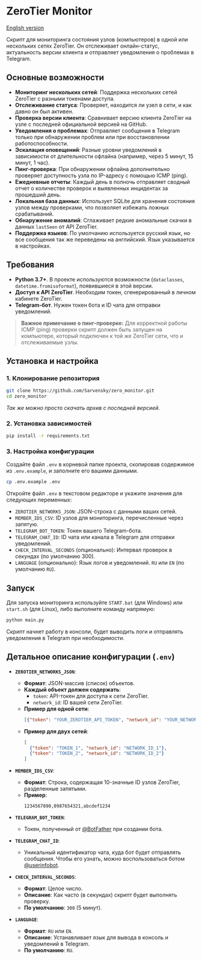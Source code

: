 # ZeroTier Monitor

[English version](README.en.md)

Скрипт для мониторинга состояния узлов (компьютеров) в одной или нескольких сетях ZeroTier. Он отслеживает онлайн-статус, актуальность версии клиента и отправляет уведомления о проблемах в Telegram.

## Основные возможности

- **Мониторинг нескольких сетей**: Поддержка нескольких сетей ZeroTier с разными токенами доступа.
- **Отслеживание статуса**: Проверяет, находится ли узел в сети, и как давно он был активен.
- **Проверка версии клиента**: Сравнивает версию клиента ZeroTier на узле с последней официальной версией на GitHub.
- **Уведомления о проблемах**: Отправляет сообщения в Telegram только при обнаружении проблем или при восстановлении работоспособности.
- **Эскалация оповещений**: Разные уровни уведомлений в зависимости от длительности офлайна (например, через 5 минут, 15 минут, 1 час).
- **Пинг-проверка**: При обнаружении офлайна дополнительно проверяет доступность узла по IP-адресу с помощью ICMP (ping).
- **Ежедневные отчеты**: Каждый день в полночь отправляет сводный отчет о количестве проверок и выявленных инцидентах за прошедший день.
- **Локальная база данных**: Использует SQLite для хранения состояния узлов между проверками, что позволяет избежать ложных срабатываний.
- **Обнаружение аномалий**: Сглаживает редкие аномальные скачки в данных `lastSeen` от API ZeroTier.
- **Поддержка языков**: По умолчанию используется русский язык, но все сообщения так же переведены на английский. Язык указывается в настройках.

## Требования

- **Python 3.7+**. В проекте используются возможности (`dataclasses`, `datetime.fromisoformat`), появившиеся в этой версии.
- **Доступ к API ZeroTier**. Необходим токен, сгенерированный в личном кабинете ZeroTier.
- **Telegram-бот**. Нужен токен бота и ID чата для отправки уведомлений.

> **Важное примечание о пинг-проверке:**
> Для корректной работы ICMP (ping) проверки скрипт должен быть запущен на компьютере, который подключен к той же ZeroTier сети, что и отслеживаемые узлы.

## Установка и настройка

### 1. Клонирование репозитория

```bash
git clone https://github.com/Sarvensky/zero_monitor.git
cd zero_monitor
```
_Так же можно просто скачать архив с последней версией._

### 2. Установка зависимостей
 
```bash
pip install -r requirements.txt
```

### 3. Настройка конфигурации

Создайте файл `.env` в корневой папке проекта, скопировав содержимое из `.env.example`, и заполните его вашими данными.

```bash
cp .env.example .env
```

Откройте файл `.env` в текстовом редакторе и укажите значения для следующих переменных:

- `ZEROTIER_NETWORKS_JSON`: JSON-строка с данными ваших сетей.
- `MEMBER_IDS_CSV`: ID узлов для мониторинга, перечисленные через запятую.
- `TELEGRAM_BOT_TOKEN`: Токен вашего Telegram-бота.
- `TELEGRAM_CHAT_ID`: ID чата или канала в Telegram для отправки уведомлений.
- `CHECK_INTERVAL_SECONDS` (опционально): Интервал проверок в секундах (по умолчанию 300).
- `LANGUAGE` (опционально): Язык логов и уведомлений. `RU` или `EN` (по умолчанию `RU`).

## Запуск

Для запуска мониторинга используйте `START.bat` (для Windows) или `start.sh` (для Linux), либо выполните команду напрямую:

```bash
python main.py
```

Скрипт начнет работу в консоли, будет выводить логи и отправлять уведомления в Telegram при необходимости.

## Детальное описание конфигурации (`.env`)

- **`ZEROTIER_NETWORKS_JSON`**:
  - **Формат**: JSON-массив (список) объектов.
  - **Каждый объект должен содержать**:
    - `token`: API-токен для доступа к сети ZeroTier.
    - `network_id`: ID вашей сети ZeroTier.
  - **Пример для одной сети**:
    ```json
    [{"token": "YOUR_ZEROTIER_API_TOKEN", "network_id": "YOUR_NETWORK_ID"}]
    ```
  - **Пример для двух сетей**:
    ```json
    [
      {"token": "TOKEN_1", "network_id": "NETWORK_ID_1"},
      {"token": "TOKEN_2", "network_id": "NETWORK_ID_2"}
    ]
    ```

- **`MEMBER_IDS_CSV`**:
  - **Формат**: Строка, содержащая 10-значные ID узлов ZeroTier, разделенные запятыми.
  - **Пример**:
    ```
    1234567890,0987654321,abcdef1234
    ```

- **`TELEGRAM_BOT_TOKEN`**:
  - Токен, полученный от [@BotFather](https://t.me/BotFather) при создании бота.

- **`TELEGRAM_CHAT_ID`**:
  - Уникальный идентификатор чата, куда бот будет отправлять сообщения. Чтобы его узнать, можно воспользоваться ботом [@userinfobot](https://t.me/userinfobot).

- **`CHECK_INTERVAL_SECONDS`**:
  - **Формат**: Целое число.
  - **Описание**: Как часто (в секундах) скрипт будет выполнять проверку.
  - **По умолчанию**: `300` (5 минут).

- **`LANGUAGE`**:
  - **Формат**: `RU` или `EN`.
  - **Описание**: Устанавливает язык для вывода в консоль и уведомлений в Telegram.
  - **По умолчанию**: `RU`.
